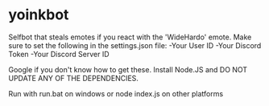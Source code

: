 # yoinkbot


Selfbot that steals emotes if you react with the 'WideHardo' emote.
Make sure to set the following in the settings.json file:
-Your User ID
-Your Discord Token
-Your Discord Server ID

Google if you don't know how to get these.
Install Node.JS and DO NOT UPDATE ANY OF THE DEPENDENCIES.

Run with run.bat on windows or
node index.js on other platforms

